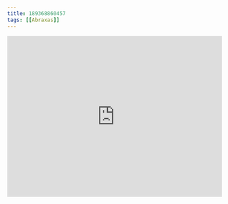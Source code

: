 ```yaml
---
title: 189368860457
tags: [[Abraxas]]
---
```

<iframe allow="accelerometer; autoplay; clipboard-write; encrypted-media; gyroscope; picture-in-picture" allowfullscreen="" frameborder="0" height="375" id="youtube_iframe" src="https://www.youtube.com/embed/CEzwm8guYMw?feature=oembed&amp;enablejsapi=1&amp;origin=https://safe.txmblr.com&amp;wmode=opaque" width="500"></iframe>